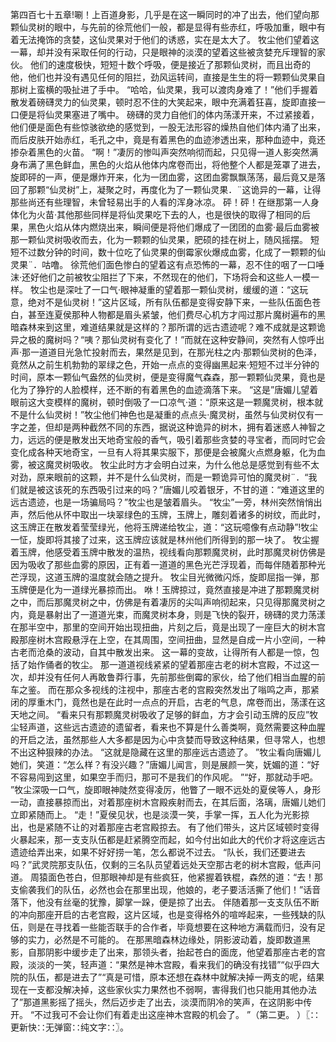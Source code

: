 第四百七十五章!唰！上百道身影，几乎是在这一瞬同时的冲了出去，他们望向那颗仙灵树的眼中，与先前的徐荒他们一般，都是显得有些赤红，呼吸加重，眼中有着无法掩饰的贪婪，这仙灵果对于他们的诱惑，实在是太大了。
牧尘他们望着这一幕，却并没有采取任何的行动，只是眼神的淡漠的望着这些被贪婪充斥理智的家伙。
他们的速度极快，短短十数个呼吸，便是接近了那颗仙灵树，而且出奇的他，他们也并没有遇见任何的阻拦，劲风运转间，直接是生生的将一颗颗仙灵果自那树上蛮横的吸扯进了手中。
“哈哈，仙灵果，我可以渡肉身难了！”他们手握着散发着磅礴灵力的仙灵果，顿时忍不住的大笑起来，眼中充满着狂喜，旋即直接一口便是将仙灵果塞进了嘴中。
磅礴的灵力自他们的体内荡漾开来，不过紧接着，他们便是面色有些惊骇欲绝的感觉到，一股无法形容的燥热自他们体内涌了出来，而后皮肤开始赤红，毛孔之中，竟是有着黑色的血迹渗透出来，那种血迹中，竟还掺杂着黑色的火苗。
“啊！”凄厉的惨叫声突然响彻而起，只见得一道人影突然满身布满了黑色鲜血，黑色的火焰从他体内席卷而出，将他整个人都是笼罩了进去，旋即砰的一声，便是爆炸开来，化为一团血雾，这团血雾飘飘荡荡，最后竟又是落回了那颗“仙灵树”上，凝聚之时，再度化为了一颗仙灵果．¨这诡异的一幕，让得那些尚还有些理智，未曾轻易出手的人看的浑身冰凉。
砰！砰！在继那第一人身体化为火苗·其他那些同样是将仙灵果吃下去的人，也是很快的取得了相同的后果，黑色火焰从体内燃烧出来，瞬间便是将他们爆成了一团团的血雾·最后血雾被那一颗仙灵树吸收而去，化为一颗颗的仙灵果，肥硕的挂在树上，随风摇摆。
短短不过数分钟的时间，数十位吃了仙灵果的倒霉家伙爆成血雾，化成了一颗颗的仙灵果¨．咕噜。
徐荒他们面色惨白的望着这有点恐怖的一幕，忍不住的咽了一口唾沫·还好他们之前被牧尘阻拦了下来，不然现在的他们，下场将会和这些人一模一样。
牧尘也是深吐了一口气·眼神凝重的望着那一颗仙灵树，缓缓的道：“这玩意，绝对不是仙灵树！”这片区域，所有队伍都是变得安静下来，一些队伍面色苍白，甚至连夏侯那种人物都是眉头紧皱，他们费尽心机方才闯过那片魔树遍布的黑暗森林来到这里，难道结果就是这样的？那所谓的远古遗迹呢？难不成就是这颗诡异之极的魔树吗？“咦？那仙灵树有变化了！”而就在这种安静间，突然有人惊呼出声·那一道道目光急忙投射而去，果然是见到，在那光柱之内·那颗仙灵树的色泽，竟然从之前生机勃勃的翠绿之色，开始一点点的变得幽黑起来·短短不过半分钟的时间，原本一颗仙气盎然的仙灵树，便是变得魔气森森，那一颗颗仙灵果，竟也是化为了狰狞的人脸模样，还不断的有着黑色的血迹滴落下来。
“这是”唐媚儿望着眼前这大变模样的魔树，顿时倒吸了一口凉气·道：“原来这是一颗魔灵树，根本就不是什么仙灵树！”牧尘他们神色也是凝重的点点头·魔灵树，虽然与仙灵树仅有一字之差，但却是两种截然不同的东西，据说这种诡异的树木，拥有着迷惑人神智之力，远远的便是散发出天地奇宝般的香气，吸引着那些贪婪的寻宝者，而同时它会变化成各种天地奇宝，一旦有人将其果实服下，那便是会被魔火点燃身躯，化为血雾，被这魔灵树吸收。
牧尘此时方才会明白过来，为什么他总是感觉到有些不太对劲，原来眼前的这颗，并不是什么仙灵树，而是一颗诡异可怕的魔灵树¨．“我们就是被这该死的东西吸引过来的吗？”唐媚儿咬着银牙，不甘的道：“难道这里的远古遗迹，也是一场骗局吗？”牧尘也是皱着眉头。
“牧尘”一旁，林州突然悄悄出声，然后他从怀中取出一块翠绿色的玉牌，玉牌上，雕刻着诸多的树纹，而此时，这玉牌正在散发着莹莹绿光，他将玉牌递给牧尘，道：“这玩噫像有点动静”!牧尘一怔，旋即将其接了过来，这玉牌应该就是林州他们所得到的那一块了。
牧尘握着玉牌，他感受着玉牌中散发的温热，视线看向那颗魔灵树，此时那魔灵树仿佛是因为吸收了那些血雾的原因，正有着一道道的黑色光芒浮现着，而每伴随着那种光芒浮现，这道玉牌的温度就会随之提升。
牧尘目光微微闪烁，旋即屈指一弹，那玉牌便是化为一道绿光暴掠而出。
咻！玉牌掠过，竟然直接是冲进了那颗魔灵树之中，而后那魔灵树之中，仿佛是有着凄厉的尖叫声响彻起来，只见得那魔灵树之内，竟是暴射出了一道道光束，而魔灵树本身，则是飞快的裂开，磅礴的灵力荡漾在那半空中，那里的空间开始出现扭曲，片刻之后，竟是出现了一座巨大的树木宫殿那座树木宫殿悬浮在上空，在其周围，空间扭曲，显然是自成一片小空间，一种古老而沧桑的波动，自其中散发出来。
这一幕的变故，让得所有人都是一惊，包括了始作俑者的牧尘。
那一道道视线紧紧的望着那座古老的树木宫殿，不过这一次，却并没有任何人再敢鲁莽行事，先前那些倒霉的家伙，给了他们相当血腥的前车之鉴。
而在那众多视线的注视中，那座古老的宫殿突然发出了嗡鸣之声，那紧闭的厚重木门，竟然也是在此时一点点的开启，古老的气息，席卷而出，荡漾在这天地之间。
“看来只有那颗魔灵树吸收了足够的鲜血，方才会引动玉牌的反应”牧尘轻声道，这些远古遗迹的遗留者，看来也不算是什么善类啊，竟然需要这种血腥的开启之法，虽然那些人大多都是因为心中贪婪而导致这种结果，但寻常人，也想不出这种狠辣的办法。
“这就是隐藏在这里的那座远古遗迹了。
”牧尘看向唐媚儿她们，笑道：“怎么样？有没兴趣？”唐媚儿闻言，则是展颜一笑，妩媚的道：“好不容易闯到这里，如果空手而归，那可不是我们的作风呢。
”“好，那就动手吧。
”牧尘深吸一口气，旋即眼神陡然变得凌厉，他瞥了一眼不远处的夏侯等人，身形一动，直接暴掠而出，对着那座树木宫殿疾射而去，在其后面，洛璃，唐媚儿她们立即紧随而上。
“走！”夏侯见状，也是淡漠一笑，手掌一挥，五人化为光影掠出，也是紧随不让的对着那座古老宫殿掠去。
有了他们带头，这片区域顿时变得火暴起来，那一支支队伍都是赶紧腾空而起，如今付出如此大的代价才将这座远古遗迹给弄出来，如果不好好捞一笔，怎么都说不过去。
“队长，我们还要进去吗？”武灵院那支队伍，仅剩的三名队员望着远处天空那古老的树木宫殿，低声问道。
周猿面色苍白，但那眼神却是有些疯狂，他紧握着铁棍，森然的道：“去！那支偷袭我们的队伍，必然也会在那里出现，他娘的，老子要活活撕了他们！”话音落下，他没有丝毫的犹豫，脚掌一跺，便是掠了出去。
伴随着那一支支队伍不断的冲向那座开启的古老宫殿，这片区域，也是变得格外的喧哗起来，一些残缺的队伍，则是在寻找着一些能否联手的合作者，毕竟想要在这种地方满载而归，没有足够的实力，必然是不可能的。
在那黑暗森林边缘处，阴影波动着，旋即数道黑影，自那阴影中缓步走了出来，那领头者，抬起苍白的面庞，他望着那座古老的宫殿，淡淡的一笑，轻声道：“果然是神木宫殿，看来我们的确没有找错”“似乎四大院的队伍，都是进去了”“真是可惜，原本还想在森林中就解决掉一两支的呢，结果现在一支都没解决掉，这些家伙实力果然也不弱啊，害得我们也只能用其他办法了”那道黑影摇了摇头，然后迈步走了出去，淡漠而阴冷的笑声，在这阴影中传开。
“不过我可不会让你们有着走出这座神木宫殿的机会了。
”（第二更。
）〖∷更新快∷无弹窗∷纯文字∷〗。

